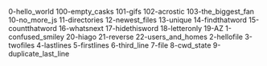 0-hello_world
100-empty_casks
101-gifs
102-acrostic
103-the_biggest_fan
10-no_more_js
11-directories
12-newest_files
13-unique
14-findthatword
15-countthatword
16-whatsnext
17-hidethisword
18-letteronly
19-AZ
1-confused_smiley
20-hiago
21-reverse
22-users_and_homes
2-hellofile
3-twofiles
4-lastlines
5-firstlines
6-third_line
7-file
8-cwd_state
9-duplicate_last_line
